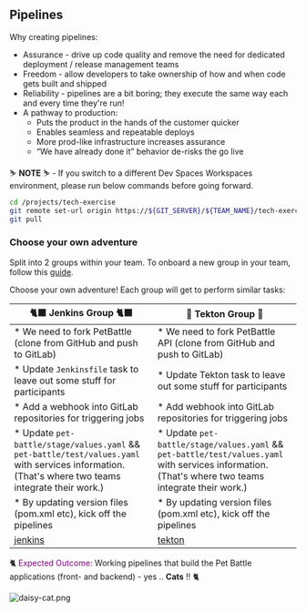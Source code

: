 ## Pipelines

Why creating pipelines:

* Assurance - drive up code quality and remove the need for dedicated deployment / release management teams
* Freedom - allow developers to take ownership of how and when code gets built and shipped
* Reliability - pipelines are a bit boring; they execute the same way each and every time they're run!
* A pathway to production:
  * Puts the product in the hands of the customer quicker
  * Enables seamless and repeatable deploys
  * More prod-like infrastructure increases assurance
  * “We have already done it” behavior de-risks the go live

<p class="warn">
    ⛷️ <b>NOTE</b> ⛷️ - If you switch to a different Dev Spaces Workspaces environment, please run below commands before going forward.
</p>

```bash
cd /projects/tech-exercise
git remote set-url origin https://${GIT_SERVER}/${TEAM_NAME}/tech-exercise.git
git pull
```

### Choose your own adventure

Split into 2 groups within your team. To onboard a new group in your team, follow this
<span style="color:blue;">[guide](2-attack-of-the-pipelines/3c-create-new-group.md)</span>.

Choose your own adventure! Each group will get to perform similar tasks:

| 🐈‍⬛ **Jenkins Group** 🐈‍⬛  |  🐅 **Tekton Group** 🐅 |
|-----------------------|----------------------------|
| * We need to fork PetBattle (clone from GitHub and push to GitLab) | * We need to fork PetBattle API (clone from GitHub and push to GitLab) |
| * Update `Jenkinsfile` task to leave out some stuff for participants | * Update Tekton task to leave out some stuff for participants |
| * Add a webhook into GitLab repositories for triggering jobs | * Add webhook into GitLab repositories for triggering jobs |
| * Update `pet-battle/stage/values.yaml` && `pet-battle/test/values.yaml` with services information. (That's where two teams integrate their work.) | * Update `pet-battle/stage/values.yaml` && `pet-battle/test/values.yaml` with services information. (That's where two teams integrate their work.)
| * By updating version files (pom.xml etc), kick off the pipelines | * By updating version files (pom.xml etc), kick off the pipelines |
| <span style="color:blue;">[jenkins](2-attack-of-the-pipelines/3a-jenkins.md)</span> | <span style="color:blue;">[tekton](2-attack-of-the-pipelines/3b-tekton.md)</span> |


🐈 <span style="color:purple;">Expected Outcome</span>: Working pipelines that build the Pet Battle applications (front- and backend) - yes .. **Cats** !! 🐈

![daisy-cat.png](images/daisy-cat.png)
